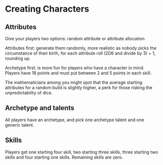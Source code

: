 # Creating Characters

## Attributes

Give your players two options: random attribute or attribute allocation

Attributes first: generate them randomly, more realistic as nobody picks the circumstance of their birth, for each attribute roll (2D6 and divide by 3) + 1, rounding up.

Archetype first: is more fun for players who have a character in mind. Players have 18 points and must put between 2 and 5 points in each skill.

The mathematicians among you might spot that the average starting attributes for a random build is slightly higher, a perk for those risking the unpredictability of dice.

## Archetype and talents

All players have an archetype, and pick one archetype talent and one generic talent.

## Skills

Players get one starting four skill, two starting three skills, three starting two skills and four starting one skills. Remaining skills are zero.

